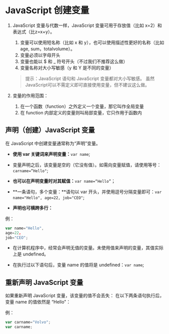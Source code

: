 # JavaScript 创建变量 


1. JavaScript 变量与代数一样，JavaScript 变量可用于存放值（比如 x=2）和表达式（比z=x+y）。
	1. 变量可以使用短名称（比如 x 和 y），也可以使用描述性更好的名称（比如 age, sum，totalvolume）。
	2. 变量必须以字母开头
    3. 变量也能以 $ 和 _ 符号开头（不过我们不推荐这么做）
    4. 变量名称对大小写敏感（y 和 Y 是不同的变量）
      
    > 提示：JavaScript 语句和 JavaScript 变量都对大小写敏感。	虽然JavaScript可以不需定义即可直接使用变量，但不建议这么做。

2. 变量的作用范围：
 	1. 在一个函数（function）之外定义一个变量，那它叫作全局变量
	2. 在 function 内部定义的变量则叫局部变量，它只作用于函数内
	
## 声明（创建）JavaScript 变量

在 JavaScript 中创建变量通常称为“声明”变量。
		
- **使用 var 关键词来声明变量：**`var name`;		

- 变量声明之后，该变量是空的（它没有值）。如需向变量赋值，请使用等号：`carname=“Hello"`;	

- **也可以在声明变量时对其赋值：**`var name=“Hello”`；	

- **一条语句，多个变量：**语句以 var 开头，并使用逗号分隔变量即可：`var name="Hello", age=22, job="CEO"`;

- **声明也可横跨多行：**	
	
例：

```javascript				
var name="Hello",		
age=22，		
job="CEO";
```

- 在计算机程序中，经常会声明无值的变量。未使用值来声明的变量，其值实际上是 undefined。

- 在执行过以下语句后，变量 name 的值将是 undefined：`var name`;

## 重新声明 JavaScript 变量	
	
如果重新声明 JavaScript 变量，该变量的值不会丢失：	
在以下两条语句执行后，变量 name 的值依然是 “Hello"：	

例：	

```javascript
var carname="Volvo";		
var carname;
```
